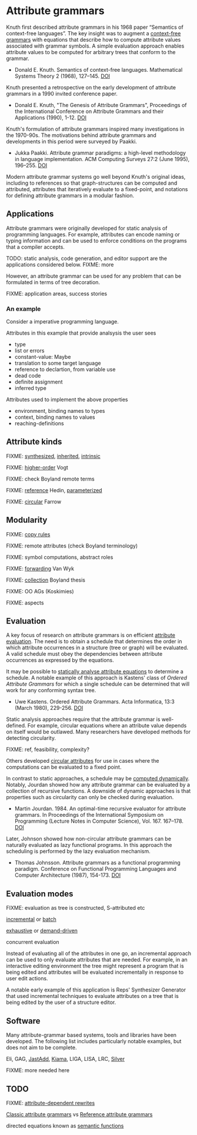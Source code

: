 # Attribute grammars

Knuth first described attribute grammars in his 1968 paper “Semantics of context-free languages”.
The key insight was to augment a [context-free grammars](../terms/context-free_grammar.md) with equations that describe how to compute attribute values associated with grammar symbols.
A simple evaluation approach enables attribute values to be computed for arbitrary trees that conform to the grammar.

* Donald E. Knuth. Semantics of context-free languages. Mathematical Systems Theory 2 (1968), 127–145. [DOI](https://doi.org/10.1007/BF01692511)

Knuth presented a retrospective on the early development of attribute grammars in a 1990 invited conference paper.

* Donald E. Knuth, "The Genesis of Attribute Grammars", Proceedings of the International Conference on Attribute Grammars and their Applications (1990), 1-12. [DOI](https://doi.org/10.1007/3-540-53101-7_1)

Knuth's formulation of attribute grammars inspired many investigations in the 1970-90s.
The motivations behind attribute grammars and developments in this period were surveyed by Paakki.

* Jukka Paakki. Attribute grammar paradigms: a high-level methodology in language implementation. ACM Computing Surveys 27:2 (June 1995), 196–255. [DOI](https://doi.org/10.1145/210376.197409)

Modern attribute grammar systems go well beyond Knuth's original ideas, including to references so that graph-structures can be computed and attributed, attributes that iteratively evaluate to a fixed-point, and notations for defining attribute grammars in a modular fashion.

## Applications

Attribute grammars were originally developed for static analysis of programming languages.
For example, attributes can encode naming or typing information and can be used to enforce conditions on the programs that a compiler accepts.

TODO: static analysis, code generation, and editor support are the applications considered below.
FIXME: more

However, an attribute grammar can be used for any problem that can be formulated in terms of tree decoration.

FIXME: application areas, success stories

### An example

Consider a imperative programming language.

Attributes in this example that provide analsysis the user sees
- type
- list or errors
- constant-value:  Maybe<Value>
- translation to some target language
- reference to declartion, from variable use
- dead code
- definite assignment
- inferred type

Attributes used to implement the above properties
- environment, binding names to types
- context, binding names to values
- reaching-definitions 

## Attribute kinds

FIXME: [synthesized](../terms/synthesized_attribute.md), [inherited](../terms/inherited_attribute.md), [intrinsic](../terms/intrinsic_attribute.md)

FIXME: [higher-order](../terms/higher-order_attribute.md) Vogt

FIXME: check Boyland remote terms

FIXME: [reference](../terms/reference_attribute.md) Hedin, [parameterized](../terms/parameterized_attribute.md)

FIXME: [circular](../terms/circular_attribute.md) Farrow

## Modularity

FIXME: [copy rules](../terms/attribute_copy_rule.md)

FIXME: remote attributes (check Boyland terminology)

FIXME: symbol computations, abstract roles

FIXME: [forwarding](../terms/attribute_forwarding.md) Van Wyk

FIXME: [collection](../terms/collection_attribute.md) Boyland thesis

FIXME: OO AGs (Koskimies)

FIXME: aspects

## Evaluation

A key focus of research on attribute grammars is on efficient [attribute evaluation](../terms/attribute_evaluation_algorithm.md).
The need is to obtain a schedule that determines the order in which attribute occurrences in a structure (tree or graph) will be evaluated.
A valid schedule must obey the dependencies between attribute occurrences as expressed by the equations.

It may be possible to [statically analyse attribute equations](../terms/static_attribute_evaluation.md) to determine a schedule.
A notable example of this approach is Kastens' class of *Ordered Attribute Grammars* for which a single schedule can be determined that will work for any conforming syntax tree.

* Uwe Kastens. Ordered Attribute Grammars. Acta Informatica, 13:3 (March 1980), 229-256. [DOI](https://doi.org/10.1007/BF00288644)

Static analysis approaches require that the attribute grammar is well-defined.
For example, circular equations where an attribute value depends on itself would be outlawed.
Many researchers have developed methods for detecting circularity.

FIXME: ref, feasibility, complexity?

Others developed [circular attributes](../terms/circular_attribute.md) for use in cases where the computations can be evaluated to a fixed point.

In contrast to static approaches, a schedule may be [computed dynamically](../terms/dynamic_attribute_evaluation.md).
Notably, Jourdan showed how any attribute grammar can be evaluated by a collection of recursive functions.
A downside of dynamic approaches is that properties such as circularity can only be checked during evaluation.

* Martin Jourdan. 1984. An optimal-time recursive evaluator for attribute grammars. In Proceedings of the International Symposium on Programming (Lecture Notes in Computer Science), Vol. 167. 167–178. [DOI](https://doi.org/10.1007/3-540-12925-1_37)

Later, Johnson showed how non-circular attribute grammars can be naturally evaluated as lazy functional programs.
In this approach the scheduling is performed by the lazy evaluation mechanism.

* Thomas Johnsson. Attribute grammars as a functional programming paradigm. Conference on Functional Programming Languages and Computer Architecture (1987), 154-173. [DOI](https://doi.org/10.1007/3-540-18317-5_10)

## Evaluation modes

FIXME: evaluation as tree is constructed, S-attributed etc

[incremental](../terms/incremental_attribute_evaluation.md) or [batch](../terms/batch_attribute_evaluation.md)

[exhaustive](../terms/exhaustive_attribute_evaluation.md) or [demand-driven](../terms/demand-driven_attribute_evaluation.md)

concurrent evaluation

Instead of evaluating all of the attributes in one go, an incremental approach can be used to only evaluate attributes that are needed.
For example, in an interactive editing environment the tree might represent a program that is being edited and attributes will be evaluated incrementally in response to user edit actions.

A notable early example of this application is Reps' Synthesizer Generator that used incremental techniques to evaluate attributes on a tree that is being edited by the user of a structure editor.

## Software

Many attribute-grammar based systems, tools and libraries have been developed.
The following list includes particularly notable examples, but does not aim to be complete.

Eli, GAG, [JastAdd](../tools/JastAdd.md), [Kiama](../tools/Kiama.md), LIGA, LISA, LRC, [Silver](../tools/Silver.md)

FIXME: more needed here

## TODO

FIXME: [attribute-dependent rewrites](../terms/attribute_dependent_rewrite.md)

[Classic attribute grammars](../terms/classic_attribute_grammar.md) vs [Reference attribute grammars](../terms/reference_attribute_grammar.md)

directed equations known as [semantic functions](../terms/semantic_function.md)
